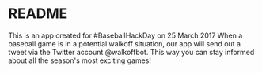 # README

This is an app created for #BaseballHackDay on 25 March 2017
When a baseball game is in a potential walkoff situation, 
our app will send out a tweet via the Twitter account @walkoffbot.
This way you can stay informed about all the season's most exciting games!
